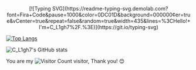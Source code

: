 <div align="center">
    [![Typing SVG](https://readme-typing-svg.demolab.com?font=Fira+Code&pause=1000&color=0DC01D&background=000000&center=true&vCenter=true&repeat=false&random=true&width=435&lines=%3CHello!+I'm+C_L1gh7%2F.%3E)](https://git.io/typing-svg)
</div>

[![Top Langs](https://github-readme-stats.vercel.app/api/top-langs/?username=C-L1gh7&layout=compact)](https://github.com/anuraghazra/github-readme-stats)

![C_L1gh7's GitHub stats](https://github-readme-stats.vercel.app/api?username=C-L1gh7&count_private=true&show_icons=true)

You are my ![Visitor Count](https://profile-counter.glitch.me/C-L1gh7/count.svg) visitor, Thank you! :blush:

